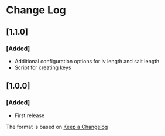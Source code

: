 # Change Log

## [1.1.0]
### [Added]
- Additional configuration options for iv length and salt length
- Script for creating keys


## [1.0.0]
### [Added]
- First release

The format is based on [Keep a Changelog](http://keepachangelog.com/)
